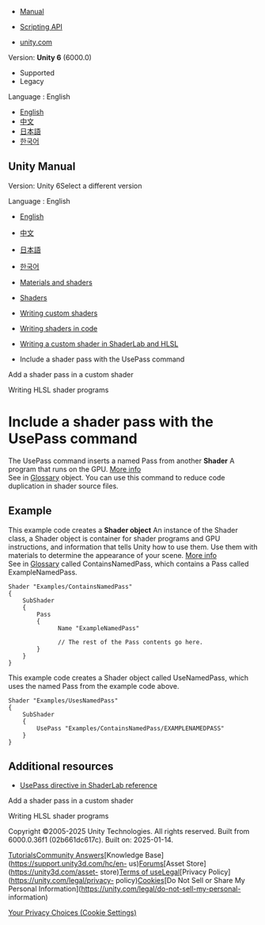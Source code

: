 [](https://docs.unity3d.com)

  * [Manual](../Manual/index.html)
  * [Scripting API](../ScriptReference/index.html)

  * [unity.com](https://unity.com/)

Version: **Unity 6** (6000.0)

  * Supported
  * Legacy

Language : English

  * [English](/Manual/writing-shader-usepass.html)
  * [中文](/cn/current/Manual/writing-shader-usepass.html)
  * [日本語](/ja/current/Manual/writing-shader-usepass.html)
  * [한국어](/kr/current/Manual/writing-shader-usepass.html)

[](https://docs.unity3d.com)

## Unity Manual

Version: Unity 6Select a different version

Language : English

  * [English](/Manual/writing-shader-usepass.html)
  * [中文](/cn/current/Manual/writing-shader-usepass.html)
  * [日本語](/ja/current/Manual/writing-shader-usepass.html)
  * [한국어](/kr/current/Manual/writing-shader-usepass.html)

  * [Materials and shaders](materials-and-shaders.html)
  * [Shaders](Shaders.html)
  * [Writing custom shaders](writing-custom-shaders.html)
  * [Writing shaders in code](shader-writing.html)
  * [Writing a custom shader in ShaderLab and HLSL](SL-landing.html)
  * Include a shader pass with the UsePass command

[](writing-shader-create-shader-pass.html)

Add a shader pass in a custom shader

[](writing-shader-writing-shader-programs-hlsl.html)

Writing HLSL shader programs

# Include a shader pass with the UsePass command

The UsePass command inserts a named Pass from another **Shader** A program
that runs on the GPU. [More info](Shaders.html)  
See in [Glossary](Glossary.html#Shader) object. You can use this command to
reduce code duplication in shader source files.

## Example

This example code creates a **Shader object** An instance of the Shader class,
a Shader object is container for shader programs and GPU instructions, and
information that tells Unity how to use them. Use them with materials to
determine the appearance of your scene. [More info](shader-objects.html)  
See in [Glossary](Glossary.html#Shaderobject) called ContainsNamedPass, which
contains a Pass called ExampleNamedPass.

    
    
    Shader "Examples/ContainsNamedPass"
    {
        SubShader
        {
            Pass
            {    
                  Name "ExampleNamedPass"
                
                  // The rest of the Pass contents go here.
            }
        }
    }
    

This example code creates a Shader object called UseNamedPass, which uses the
named Pass from the example code above.

    
    
    Shader "Examples/UsesNamedPass"
    {
        SubShader
        {
            UsePass "Examples/ContainsNamedPass/EXAMPLENAMEDPASS"
        }
    }
    

## Additional resources

  * [UsePass directive in ShaderLab reference](SL-UsePass.html)

[](writing-shader-create-shader-pass.html)

Add a shader pass in a custom shader

[](writing-shader-writing-shader-programs-hlsl.html)

Writing HLSL shader programs

Copyright ©2005-2025 Unity Technologies. All rights reserved. Built from
6000.0.36f1 (02b661dc617c). Built on: 2025-01-14.

[Tutorials](https://learn.unity.com/)[Community
Answers](https://answers.unity3d.com)[Knowledge
Base](https://support.unity3d.com/hc/en-
us)[Forums](https://forum.unity3d.com)[Asset Store](https://unity3d.com/asset-
store)[Terms of
use](https://docs.unity3d.com/Manual/TermsOfUse.html)[Legal](https://unity.com/legal)[Privacy
Policy](https://unity.com/legal/privacy-
policy)[Cookies](https://unity.com/legal/cookie-policy)[Do Not Sell or Share
My Personal Information](https://unity.com/legal/do-not-sell-my-personal-
information)

[Your Privacy Choices (Cookie Settings)](javascript:void\(0\);)


